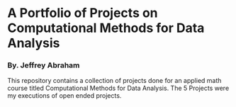# A Portfolio of Projects on Computational Methods for Data Analysis
### By. Jeffrey Abraham
This repository contains a collection of projects done for an applied math course titled Computational Methods for Data Analysis.
The 5 Projects were my executions of open ended projects.
